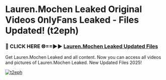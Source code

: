 # Lauren.Mochen Leaked Original Videos 0nlyFans Leaked - Files Updated! (t2eph)

<h3>🔴 CLICK HERE 🌐==►► <a href="https://tinyurl.com/2m67pmp6" rel="nofollow">Lauren.Mochen Leaked Updated Files</a></h3>

Get Lauren.Mochen Leaked and all content. Now you can access all videos and pictures of Lauren.Mochen Leaked. New Updated Files 2025!

[![t2eph](https://i.imgur.com/H4QAA4z.gif)](https://tinyurl.com/2m67pmp6)